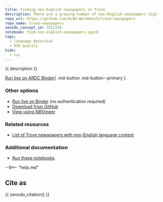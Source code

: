 ```yaml
---
title: Finding non-English newspapers in Trove
description: There are a growing number of non-English newspapers digitised in Trove. However, if you're only searching using English keywords, you might never know that they're there. I thought it would be useful to generate a list of non-English newspapers, but it wasn't quite as straightforward as I thought.
repo_url: https://github.com/GLAM-Workbench/trove-newspapers
repo_name: trove-newspapers
zenodo_concept_id: 3521724
notebook: find-non-english-newspapers.ipynb
tags:
  - language detection
  - OCR quality
hide:
  - toc
---
```


{{ description }}

[Run live on ARDC Binder](https://binderhub.rc.nectar.org.au/v2/gh/GLAM-Workbench/{{repo_name}}/HEAD?urlpath=/lab/tree/{{notebook}}){ .md-button .md-button--primary }

### Other options

* [Run live on Binder](https://mybinder.org/v2/gh/GLAM-Workbench/{{repo_name}}/HEAD?urlpath=/lab/tree/{{notebook}}) (no authentication required)
* [Download from GitHub](https://github.com/GLAM-Workbench/{{repo_name}}/blob/master/{{notebook}})
* [View using NBViewer](https://nbviewer.jupyter.org/github/GLAM-Workbench/{{repo_name}}/blob/master/{{notebook}})

### Related resources

* [List of Trove newspapers with non-English language content](list-non-english-newspapers.md)

### Additional documentation

* [Run these notebooks](../#run-these-notebooks)

--8<-- "help.md"

## Cite as

{{ zenodo_citation() }}